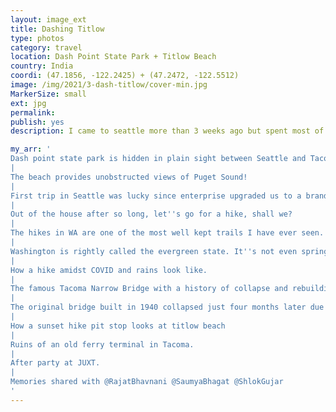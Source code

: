 ```yaml
---
layout: image_ext
title: Dashing Titlow
type: photos
category: travel
location: Dash Point State Park + Titlow Beach
country: India
coordi: (47.1856, -122.2425) + (47.2472, -122.5512)
image: /img/2021/3-dash-titlow/cover-min.jpg
MarkerSize: small
ext: jpg
permalink:
publish: yes
description: I came to seattle more than 3 weeks ago but spent most of the time (weekends) setting up the house. Finally, there came a weekend where things were in order and we couls step out and start exploring the famous pacific north west.

my_arr: '
Dash point state park is hidden in plain sight between Seattle and Tacoma, and  offers miles of forested hiking and biking trails, but its main draw is the beach!
|
The beach provides unobstructed views of Puget Sound!
|
First trip in Seattle was lucky since enterprise upgraded us to a brand new S5 BMW absolutely free of cost :)
|
Out of the house after so long, let''s go for a hike, shall we?
|
The hikes in WA are one of the most well kept trails I have ever seen.
|
Washington is rightly called the evergreen state. It''s not even spring, and it''s so green all around.
|
How a hike amidst COVID and rains look like.
|
The famous Tacoma Narrow Bridge with a history of collapse and rebuilding.
|
The original bridge built in 1940 collapsed just four months later due to aeroelastic flutter, and a new bridge was built in 1950 and then again in 2007.
|
How a sunset hike pit stop looks at titlow beach
|
Ruins of an old ferry terminal in Tacoma.
|
After party at JUXT.
|
Memories shared with @RajatBhavnani @SaumyaBhagat @ShlokGujar
'
---
```

<!-- http://compressjpeg.com -->
<!-- http://compressimage.toolur.com/ 1024, 400-->
<!-- https://ezgif.com/optimize/ remove second and then lossy 50. Best is transparency. Fuzzy 6-->
<!-- https://support.google.com/blogger/thread/1950766?hl=en -->
